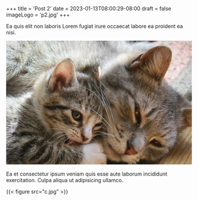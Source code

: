 +++
title = 'Post 2'
date = 2023-01-13T08:00:29-08:00
draft = false
imageLogo = 'p2.jpg'
+++

Ea quis elit non laboris Lorem fugiat irure occaecat labore ea proident ea nisi. 

![A kitten](d.jpg)

Ea et consectetur ipsum veniam quis esse aute laborum incididunt exercitation. Culpa aliqua ut adipisicing ullamco.

{{< figure src="c.jpg" >}}
